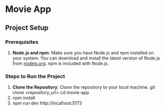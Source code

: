# Movie App

## Project Setup

### Prerequisites

1. **Node.js and npm**: Make sure you have Node.js and npm installed on your system. You can download and install the latest version of Node.js from [nodejs.org](https://nodejs.org/). npm is included with Node.js.

### Steps to Run the Project

1. **Clone the Repository**:
   Clone the repository to your local machine.
   git clone <repository_url>
   cd movie-app
2. npm install
3. npm run dev 
   http://localhost:5173

